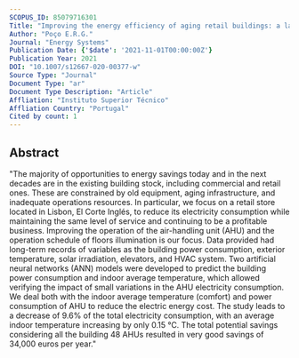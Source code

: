 ```yaml
---
SCOPUS_ID: 85079716301
Title: "Improving the energy efficiency of aging retail buildings: a large department store in Lisbon as case study"
Author: "Poço E.R.G."
Journal: "Energy Systems"
Publication Date: {'$date': '2021-11-01T00:00:00Z'}
Publication Year: 2021
DOI: "10.1007/s12667-020-00377-w"
Source Type: "Journal"
Document Type: "ar"
Document Type Description: "Article"
Affliation: "Instituto Superior Técnico"
Affliation Country: "Portugal"
Cited by count: 1
---
```


## Abstract
"The majority of opportunities to energy savings today and in the next decades are in the existing building stock, including commercial and retail ones. These are constrained by old equipment, aging infrastructure, and inadequate operations resources. In particular, we focus on a retail store located in Lisbon, El Corte Inglés, to reduce its electricity consumption while maintaining the same level of service and continuing to be a profitable business. Improving the operation of the air-handling unit (AHU) and the operation schedule of floors illumination is our focus. Data provided had long-term records of variables as the building power consumption, exterior temperature, solar irradiation, elevators, and HVAC system. Two artificial neural networks (ANN) models were developed to predict the building power consumption and indoor average temperature, which allowed verifying the impact of small variations in the AHU electricity consumption. We deal both with the indoor average temperature (comfort) and power consumption of AHU to reduce the electric energy cost. The study leads to a decrease of 9.6% of the total electricity consumption, with an average indoor temperature increasing by only 0.15 °C. The total potential savings considering all the building 48 AHUs resulted in very good savings of 34,000 euros per year."
